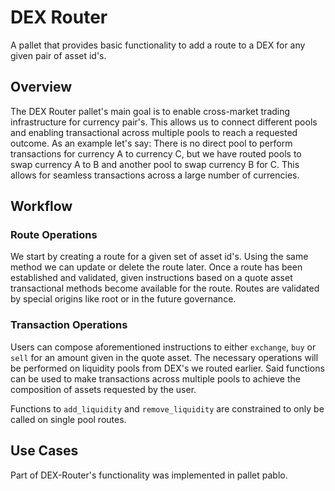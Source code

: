 # DEX Router

A pallet that provides basic functionality to add a route to a DEX for any given pair of asset id's.

## Overview

The DEX Router pallet's main goal is to enable cross-market trading infrastructure for currency pair's.
This allows us to connect different pools and enabling transactional across multiple pools to reach a requested outcome.
As an example let's say: There is no direct pool to perform transactions for currency A to currency C, but we have routed pools to swap currency A to B and another pool to swap currency B for C. 
This allows for seamless transactions across a large number of currencies.

## Workflow

### Route Operations
We start by creating a route for a given set of asset id's. Using the same method we can update or delete the route later. 
Once a route has been established and validated, given instructions based on a quote asset transactional methods become available for the route.
Routes are validated by special origins like root or in the future governance.

### Transaction Operations

Users can compose aforementioned instructions to either `exchange`, `buy` or `sell` for an amount given in the quote asset. 
The necessary operations will be performed on liquidity pools from DEX's we routed earlier.
Said functions can be used to make transactions across multiple pools to achieve the composition of assets requested by the user.

Functions to `add_liquidity` and `remove_liquidity` are constrained to only be called on single pool routes.

## Use Cases

Part of DEX-Router's functionality was implemented in pallet pablo.
